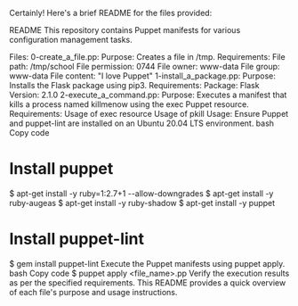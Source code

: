 
Certainly! Here's a brief README for the files provided:

README
This repository contains Puppet manifests for various configuration management tasks.

Files:
0-create_a_file.pp:
Purpose: Creates a file in /tmp.
Requirements:
File path: /tmp/school
File permission: 0744
File owner: www-data
File group: www-data
File content: "I love Puppet"
1-install_a_package.pp:
Purpose: Installs the Flask package using pip3.
Requirements:
Package: Flask
Version: 2.1.0
2-execute_a_command.pp:
Purpose: Executes a manifest that kills a process named killmenow using the exec Puppet resource.
Requirements:
Usage of exec resource
Usage of pkill
Usage:
Ensure Puppet and puppet-lint are installed on an Ubuntu 20.04 LTS environment.
bash
Copy code
# Install puppet
$ apt-get install -y ruby=1:2.7+1 --allow-downgrades
$ apt-get install -y ruby-augeas
$ apt-get install -y ruby-shadow
$ apt-get install -y puppet

# Install puppet-lint
$ gem install puppet-lint
Execute the Puppet manifests using puppet apply.
bash
Copy code
$ puppet apply <file_name>.pp
Verify the execution results as per the specified requirements.
This README provides a quick overview of each file's purpose and usage instructions.
